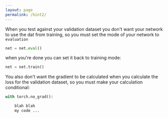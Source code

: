 ```yaml
---
layout: page
permalink: /hint2/
---
```


When you test against your validation dataset you don't want your network to use the dat from training, so you must set the mode of your network to <code>evaluation</code>

```python
net = net.eval()
```

when you're done you can set it back to training mode:

```python
net = net.train()
```

You also don't want the gradient to be calculated when you calculate the loss for the validation dataset, so you must make your calculation conditional:

```python
with torch.no_grad():

    blah blah
    my code ...
```



